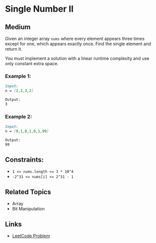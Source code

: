 # Single Number II

## Medium

Given an integer array `nums` where every element appears three times except for one, which appears exactly once. Find the single element and return it.

You must implement a solution with a linear runtime complexity and use only constant extra space.

### Example 1:
```markdown
Input:
n = [2,2,3,2]

Output:
3

```

### Example 2:
```markdown
Input:
n = [0,1,0,1,0,1,99]

Output:
99
```


## Constraints:
- `1 <= nums.length <= 3 * 10^4`
- `-2^31 <= nums[i] <= 2^31 - 1`


## Related Topics
- Array
- Bit Manipulation

## Links
- [LeetCode Problem](https://leetcode.com/problems/single-number-ii/description/)

